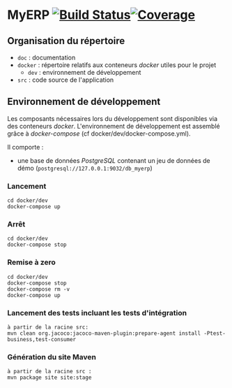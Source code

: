 # MyERP [![Build Status](https://travis-ci.org/GLescroel/myErp.svg?branch=master)](https://travis-ci.org/GLescroel/myErp)[![Coverage](https://sonarcloud.io/api/project_badges/measure?project=GLescroel_myErp&metric=coverage)](https://sonarcloud.io/dashboard?id=GLescroel_myErp)

## Organisation du répertoire

*   `doc` : documentation
*   `docker` : répertoire relatifs aux conteneurs _docker_ utiles pour le projet
    *   `dev` : environnement de développement
*   `src` : code source de l'application


## Environnement de développement

Les composants nécessaires lors du développement sont disponibles via des conteneurs _docker_.
L'environnement de développement est assemblé grâce à _docker-compose_
(cf docker/dev/docker-compose.yml).

Il comporte :

*   une base de données _PostgreSQL_ contenant un jeu de données de démo (`postgresql://127.0.0.1:9032/db_myerp`)



### Lancement

    cd docker/dev
    docker-compose up


### Arrêt

    cd docker/dev
    docker-compose stop


### Remise à zero

    cd docker/dev
    docker-compose stop
    docker-compose rm -v
    docker-compose up


### Lancement des tests incluant les tests d'intégration
    à partir de la racine src: 
    mvn clean org.jacoco:jacoco-maven-plugin:prepare-agent install -Ptest-business,test-consumer

### Génération du site Maven
    à partir de la racine src : 
    mvn package site site:stage